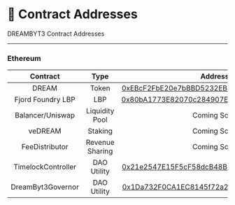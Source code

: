# 📜 Contract Addresses

DREAMBYT3 Contract Addresses

***

### Ethereum

|      Contract      |       Type      |                                                           Address                                                          |
| :----------------: | :-------------: | :------------------------------------------------------------------------------------------------------------------------: |
|        DREAM       |      Token      |  [0xEBcF2FbE20e7bBBD5232EB186B85c143d362074e](https://etherscan.io/token/0xEBcF2FbE20e7bBBD5232EB186B85c143d362074e#code)  |
|  Fjord Foundry LBP |       LBP       |     [0x80bA1773E82070c284907EAEe2Ba05453F14F071](https://etherscan.io/token/0x80ba1773e82070c284907eaee2ba05453f14f071)    |
|  Balancer/Uniswap  |  Liquidity Pool |                                                         Coming Soon                                                        |
|       veDREAM      |     Staking     |                                                         Coming Soon                                                        |
|   FeeDistributor   | Revenue Sharing |                                                         Coming Soon                                                        |
| TimelockController |   DAO Utility   | [0x21e2547E15F5cF58dcB48Bbe059Bd7836DF87Ed2](https://etherscan.io/address/0x21e2547e15f5cf58dcb48bbe059bd7836df87ed2#code) |
|  DreamByt3Governor |   DAO Utility   |    [0x1Da732F0CA1EC8145f72a28a4B30a8bbDf7106A1](https://etherscan.io/address/0x1da732f0ca1ec8145f72a28a4b30a8bbdf7106a1)   |



